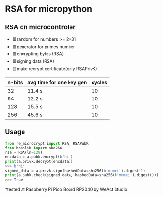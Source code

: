 # RSA for micropython
## RSA on microcontroler
+ 🟩random for numbers >= 2*31
+ 🟩generator for primes number
+ 🟩encrypting bytes (RSA)
+ 🟩signing data (RSA)
+ 🟨make recrypt certificate(only RSAPrivK)

| n-bits | avg time for one key gen | cycles |
| --- | --- | --- |
| 32 | 11.4 s | 10 |
| 64 | 12.2 s | 10 |
| 128 | 15.5 s | 10 |
| 256 | 45.6 s | 10 |

## Usage
```python
from re_microcrypt import RSA, RSAPubK
from hashlib import sha256
rsa = RSA(ln=128)
encdata = a.pubk.encrypt(b'hi')
print(a.privk.decrypt(encdata))
>>> b'hi'
signed_data = a.privk.sign(hashedData=sha256(b'mumei').digest())
print(a.pubk.check(signed_data, hashedData=sha256(b'mumei').digest()))
>>> True
```

*tested at Raspberry Pi Pico Board RP2040 by WeAct Studio
